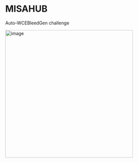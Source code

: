 # MISAHUB
Auto-WCEBleedGen challenge

<img width="402" alt="image" src="https://github.com/Ananyaa26/MISAHUB/assets/89255668/fcefd34b-c65b-4161-a238-b47423bc730f">
